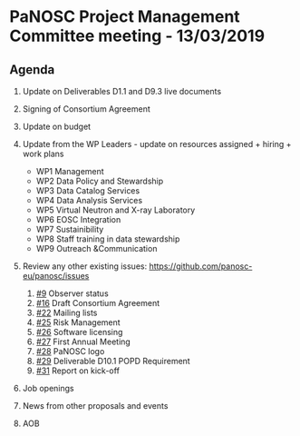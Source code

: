 PaNOSC Project Management Committee meeting - 13/03/2019
========================================================

Agenda
------

1. Update on Deliverables D1.1 and D9.3 live documents

2. Signing of Consortium Agreement

3. Update on budget 

3. Update from the WP Leaders - update on resources assigned + hiring + work plans
	*    WP1 Management
	*    WP2 Data Policy and Stewardship
	*    WP3 Data Catalog Services
	*    WP4 Data Analysis Services
	*    WP5 Virtual Neutron and X-ray Laboratory
	*    WP6 EOSC Integration
	*    WP7 Sustainibility
	*    WP8 Staff training in data stewardship
	*    WP9 Outreach &Communication

5. Review any other existing issues: https://github.com/panosc-eu/panosc/issues
	1. [#9](https://github.com/panosc-eu/panosc/issues/9) Observer status
	2. [#16](https://github.com/panosc-eu/panosc/issues/16) Draft Consortium Agreement
	3. [#22](https://github.com/panosc-eu/panosc/issues/22) Mailing lists
	4. [#25](https://github.com/panosc-eu/panosc/issues/25) Risk Management
	5. [#26](https://github.com/panosc-eu/panosc/issues/26) Software licensing
	6. [#27](https://github.com/panosc-eu/panosc/issues/27) First Annual Meeting
	7. [#28](https://github.com/panosc-eu/panosc/issues/28) PaNOSC logo
	8. [#29](https://github.com/panosc-eu/panosc/issues/29) Deliverable D10.1 POPD Requirement
	9. [#31](https://github.com/panosc-eu/panosc/issues/31) Report on kick-off

6. Job openings

7. News from other proposals and events

8. AOB

